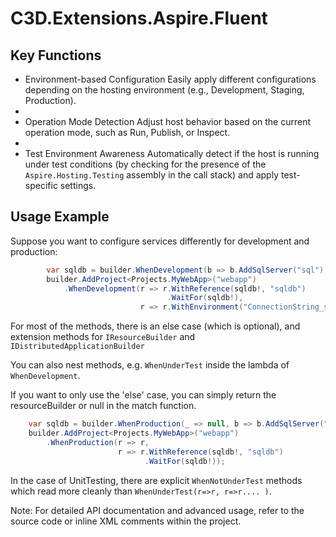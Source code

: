 # C3D.Extensions.Aspire.Fluent

## Key Functions
- Environment-based Configuration
  Easily apply different configurations depending on the hosting environment (e.g., Development, Staging, Production).
- 
- Operation Mode Detection
  Adjust host behavior based on the current operation mode, such as Run, Publish, or Inspect.
- 
- Test Environment Awareness
  Automatically detect if the host is running under test conditions (by checking for the presence of the `Aspire.Hosting.Testing` assembly in the call stack) and apply test-specific settings.

## Usage Example
Suppose you want to configure services differently for development and production:
```cs
        var sqldb = builder.WhenDevelopment(b => b.AddSqlServer("sql").AddDatabase("sqldb"));
        builder.AddProject<Projects.MyWebApp>("webapp")
            .WhenDevelopment(r => r.WithReference(sqldb!, "sqldb")
                                   .WaitFor(sqldb!),
                             r => r.WithEnvironment("ConnectionString_sqldb","data source=(localdb)\mssqllocaldb;initial catalog=webapp;integrated security=True;MultipleActiveResultSets=True;App=webapp"));
```

For most of the methods, there is an else case (which is optional), and extension methods for `IResourceBuilder` and `IDistributedApplicationBuilder`

You can also nest methods, e.g. `WhenUnderTest` inside the lambda of `WhenDevelopment`.

If you want to only use the 'else' case, you can simply return the resourceBuilder or null in the match function.
```cs
    var sqldb = builder.WhenProduction(_ => null, b => b.AddSqlServer("sql").AddDatabase("sqldb"));
    builder.AddProject<Projects.MyWebApp>("webapp")
        .WhenProduction(r => r,
                        r => r.WithReference(sqldb!, "sqldb")
                              .WaitFor(sqldb!));
```
In the case of UnitTesting, there are explicit `WhenNotUnderTest` methods which read more cleanly than `WhenUnderTest(r=>r, r=>r.... )`.

Note: For detailed API documentation and advanced usage, refer to the source code or inline XML comments within the project.